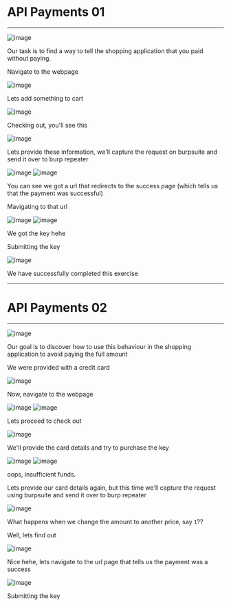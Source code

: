 # API Payments 01
<hr>

![image](https://github.com/BlackAnon22/BlackAnon22.github.io/assets/67879936/b1609706-2452-4ead-b784-5994c51fd18c)

Our task is to find a way to tell the shopping application that you paid without paying.

Navigate to the webpage

![image](https://github.com/BlackAnon22/BlackAnon22.github.io/assets/67879936/22000c61-5a9e-47bf-b2a1-d59ca96c94d6)

Lets add something to cart

![image](https://github.com/BlackAnon22/BlackAnon22.github.io/assets/67879936/8a34b1fd-8401-4c44-af5a-fd3e5f876f31)

Checking out, you'll see this

![image](https://github.com/BlackAnon22/BlackAnon22.github.io/assets/67879936/1d7218b2-9bbc-452c-8509-4ea677ae3407)

Lets provide these information, we'll capture the request on burpsuite and send it over to burp repeater

![image](https://github.com/BlackAnon22/BlackAnon22.github.io/assets/67879936/5eadc5ec-0dd5-4d2a-b2a0-f46bd2407da0)
![image](https://github.com/BlackAnon22/BlackAnon22.github.io/assets/67879936/95244c92-7f10-48b5-a002-09fb8dd53e29)

You can see we got a url that redirects  to the success page (which tells us that the payment was successful)

Mavigating to that url

![image](https://github.com/BlackAnon22/BlackAnon22.github.io/assets/67879936/be7ecc98-6cfd-4e23-9f62-5f720fade79f)
![image](https://github.com/BlackAnon22/BlackAnon22.github.io/assets/67879936/02ac26ab-92d8-47cc-a98c-580831dfebd2)

We got the key hehe

Submitting the key

![image](https://github.com/BlackAnon22/BlackAnon22.github.io/assets/67879936/1e821408-23eb-4fd8-ac58-1920067eab66)

We have successfully completed this exercise

----------------------------

# API Payments 02
<hr>

![image](https://github.com/BlackAnon22/BlackAnon22.github.io/assets/67879936/01b7e29b-e437-424b-a6b3-f89ae200629d)

Our goal is to discover how to use this behaviour in the shopping application to avoid paying the full amount

We were provided with a credit card

![image](https://github.com/BlackAnon22/BlackAnon22.github.io/assets/67879936/e078aa96-eb62-4072-a3b8-91611d1b11e0)

Now, navigate to the webpage

![image](https://github.com/BlackAnon22/BlackAnon22.github.io/assets/67879936/c502c420-e7f4-4e26-95e4-236fe6e70239)
![image](https://github.com/BlackAnon22/BlackAnon22.github.io/assets/67879936/c8befd31-ac7e-44d9-bb32-cc6bdd2dd9ef)

Lets proceed to check out

![image](https://github.com/BlackAnon22/BlackAnon22.github.io/assets/67879936/594c83f8-4970-4673-bd86-2243b5fcde75)

We'll provide the card details and try to purchase the key

![image](https://github.com/BlackAnon22/BlackAnon22.github.io/assets/67879936/f24985ad-51d2-4596-9489-a26e9b92487e)
![image](https://github.com/BlackAnon22/BlackAnon22.github.io/assets/67879936/ede52909-0a63-4f09-b5ba-749a46174127)

oops, insufficient funds.

Lets provide our card details again, but this time we'll capture the request using burpsuite and send it over to burp repeater

![image](https://github.com/BlackAnon22/BlackAnon22.github.io/assets/67879936/9706da02-778c-47ce-b4ca-d2813dc2c0d0)

What happens when we change the amount to another price, say ```1```??

Well, lets find out

![image](https://github.com/BlackAnon22/BlackAnon22.github.io/assets/67879936/d11557a3-968a-42be-be02-51bcdae9d723)

Nice hehe, lets navigate to the url page that tells us the payment was a success

![image](https://github.com/BlackAnon22/BlackAnon22.github.io/assets/67879936/2666b48e-868f-4b76-9df4-6f40341e02c2)

Submitting the key


















